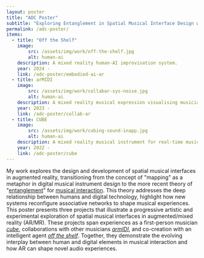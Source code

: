 ```yaml
---
layout: poster
title: "ADC Poster"
subtitle: "Exploring Entanglement in Spatial Musical Interface Design with Augmented Reality"
permalink: /adc-poster/
items:
  - title: "Off the Shelf"
    image: 
        src: /assets/img/work/off-the-shelf.jpg
        alt: human-ai
    description: A mixed reality human-AI improvisation system.
    year: 2024 -
    link: /adc-poster/embodied-ai-ar
  - title: arMIDI
    image: 
        src: /assets/img/work/collabar-sys-noise.jpg
        alt: human-ai
    description: A mixed reality musical expression visualising musician's real-time musical activities.  
    year: 2023 -
    link: /adc-poster/collab-ar
  - title: CUBE
    image: 
        src: /assets/img/work/cubing-sound-inapp.jpg
        alt: human-ai
    description: A mixed reality musical instrument for real-time music-making.
    year: 2022 - 
    link: /adc-poster/cube
---
```


My work explores the design and development of spatial musical interfaces in augmented reality, transitioning from the concept of "mapping" as a metaphor in digital musical instrument design to the more recent theory of "[entanglement](https://dl.acm.org/doi/full/10.1145/3613904.3642171)" for [musical interaction](https://dl.acm.org/doi/full/10.1145/3613904.3642171). This theory addresses the deep relationship between humans and digital technology, highlight how new systems reconfigure associative networks to shape musical experiences. This poster presents three projects that illustrate a progressive artistic and experimental exploration of spatial musical interfaces in augmented/mixed reality (AR/MR). These projects span experiences as a first-person musician _[cube](./cube.md)_, collaborations with other musicians _[armIDI](./collab-ar.md)_, and co-creation with an intelligent agent _[off the shelf](./embodied-ai-ar.md)_. Together, they demonstrate the evolving interplay between human and digital elements in musical interaction and how AR can shape novel audio experiences.